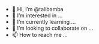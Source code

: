 - 👋 Hi, I’m @talibamba
- 👀 I’m interested in ...
- 🌱 I’m currently learning ...
- 💞️ I’m looking to collaborate on ...
- 📫 How to reach me ...

<!---
talibamba/talibamba is a ✨ special ✨ repository because its `README.md` (this file) appears on your GitHub profile.
You can click the Preview link to take a look at your changes.
--->

